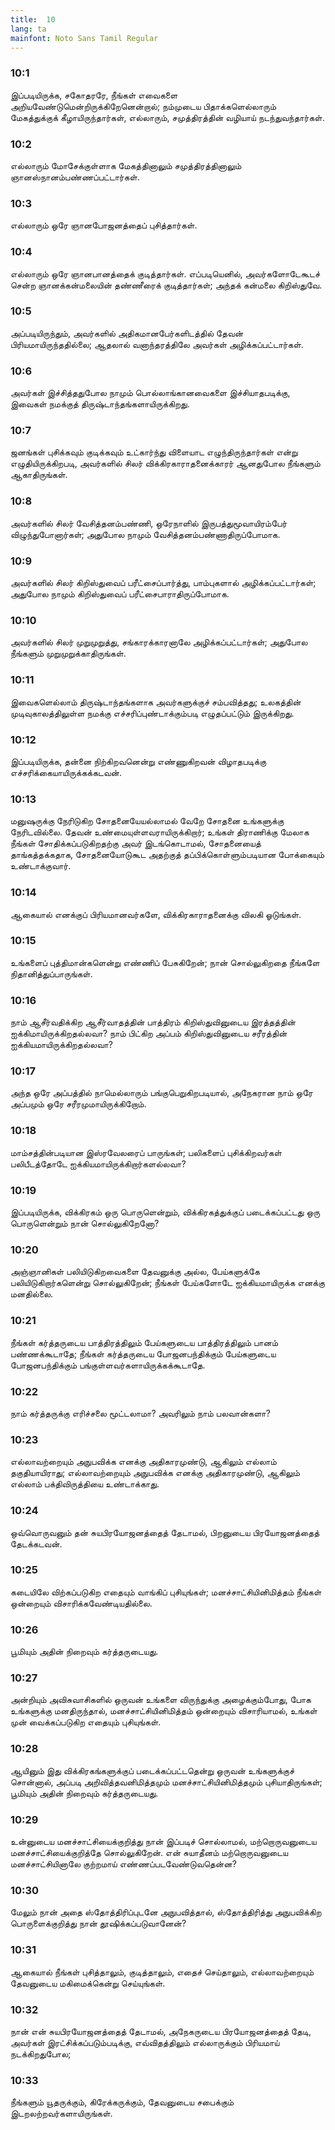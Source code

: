 ```yaml
---
title:  10
lang: ta
mainfont: Noto Sans Tamil Regular
---
```


###  10:1

இப்படியிருக்க, சகோதரரே, நீங்கள் எவைகளை அறியவேண்டுமென்றிருக்கிறேனென்றால்; நம்முடைய பிதாக்களெல்லாரும் மேகத்துக்குக் கீழாயிருந்தார்கள், எல்லாரும், சமுத்திரத்தின் வழியாய் நடந்துவந்தார்கள்.

###  10:2

எல்லாரும் மோசேக்குள்ளாக மேகத்தினாலும் சமுத்திரத்தினாலும் ஞானஸ்நானம்பண்ணப்பட்டார்கள்.

###  10:3

எல்லாரும் ஒரே ஞானபோஜனத்தைப் புசித்தார்கள்.

###  10:4

எல்லாரும் ஒரே ஞானபானத்தைக் குடித்தார்கள். எப்படியெனில், அவர்களோடேகூடச் சென்ற ஞானக்கன்மலையின் தண்ணீரைக் குடித்தார்கள்; அந்தக் கன்மலை கிறிஸ்துவே.

###  10:5

அப்படியிருந்தும், அவர்களில் அதிகமானபேர்களிடத்தில் தேவன் பிரியமாயிருந்ததில்லை; ஆதலால் வனாந்தரத்திலே அவர்கள் அழிக்கப்பட்டார்கள்.

###  10:6

அவர்கள் இச்சித்ததுபோல நாமும் பொல்லாங்கானவைகளை இச்சியாதபடிக்கு, இவைகள் நமக்குத் திருஷ்டாந்தங்களாயிருக்கிறது.

###  10:7

ஜனங்கள் புசிக்கவும் குடிக்கவும் உட்கார்ந்து விளையாட எழுந்திருந்தார்கள் என்று எழுதியிருக்கிறபடி, அவர்களில் சிலர் விக்கிரகாராதனைக்காரர் ஆனதுபோல நீங்களும் ஆகாதிருங்கள்.

###  10:8

அவர்களில் சிலர் வேசித்தனம்பண்ணி, ஒரேநாளில் இருபத்துமூவாயிரம்பேர் விழுந்துபோனார்கள்; அதுபோல நாமும் வேசித்தனம்பண்ணாதிருப்போமாக.

###  10:9

அவர்களில் சிலர் கிறிஸ்துவைப் பரீட்சைப்பார்த்து, பாம்புகளால் அழிக்கப்பட்டார்கள்; அதுபோல நாமும் கிறிஸ்துவைப் பரீட்சைபாராதிருப்போமாக.

###  10:10

அவர்களில் சிலர் முறுமுறுத்து, சங்காரக்காரனாலே அழிக்கப்பட்டார்கள்; அதுபோல நீங்களும் முறுமுறுக்காதிருங்கள்.

###  10:11

இவைகளெல்லாம் திருஷ்டாந்தங்களாக அவர்களுக்குச் சம்பவித்தது; உலகத்தின் முடிவுகாலத்திலுள்ள நமக்கு எச்சரிப்புண்டாக்கும்படி எழுதப்பட்டும் இருக்கிறது.

###  10:12

இப்படியிருக்க, தன்னை நிற்கிறவனென்று எண்ணுகிறவன் விழாதபடிக்கு எச்சரிக்கையாயிருக்கக்கடவன்.

###  10:13

மனுஷருக்கு நேரிடுகிற சோதனையேயல்லாமல் வேறே சோதனை உங்களுக்கு நேரிடவில்லை. தேவன் உண்மையுள்ளவராயிருக்கிறார்; உங்கள் திராணிக்கு மேலாக நீங்கள் சோதிக்கப்படுகிறதற்கு அவர் இடங்கொடாமல், சோதனையைத் தாங்கத்தக்கதாக, சோதனையோடுகூட அதற்குத் தப்பிக்கொள்ளும்படியான போக்கையும் உண்டாக்குவார்.

###  10:14

ஆகையால் எனக்குப் பிரியமானவர்களே, விக்கிரகாராதனைக்கு விலகி ஓடுங்கள்.

###  10:15

உங்களைப் புத்திமான்களென்று எண்ணிப் பேசுகிறேன்; நான் சொல்லுகிறதை நீங்களே நிதானித்துப்பாருங்கள்.

###  10:16

நாம் ஆசீர்வதிக்கிற ஆசீர்வாதத்தின் பாத்திரம் கிறிஸ்துவினுடைய இரத்தத்தின் ஐக்கிமாயிருக்கிறதல்லவா? நாம் பிட்கிற அப்பம் கிறிஸ்துவினுடைய சரீரத்தின் ஐக்கியமாயிருக்கிறதல்லவா?

###  10:17

அந்த ஒரே அப்பத்தில் நாமெல்லாரும் பங்குபெறுகிறபடியால், அநேகரான நாம் ஒரே அப்பமும் ஒரே சரீரமுமாயிருக்கிறோம்.

###  10:18

மாம்சத்தின்படியான இஸ்ரவேலரைப் பாருங்கள்; பலிகளைப் புசிக்கிறவர்கள் பலிபீடத்தோடே ஐக்கியமாயிருக்கிறார்களல்லவா?

###  10:19

இப்படியிருக்க, விக்கிரகம் ஒரு பொருளென்றும், விக்கிரகத்துக்குப் படைக்கப்பட்டது ஒரு பொருளென்றும் நான் சொல்லுகிறேனோ?

###  10:20

அஞ்ஞானிகள் பலியிடுகிறவைகளை தேவனுக்கு அல்ல, பேய்களுக்கே பலியிடுகிறார்களென்று சொல்லுகிறேன்; நீங்கள் பேய்களோடே ஐக்கியமாயிருக்க எனக்கு மனதில்லை.

###  10:21

நீங்கள் கர்த்தருடைய பாத்திரத்திலும் பேய்களுடைய பாத்திரத்திலும் பானம் பண்ணக்கூடாதே; நீங்கள் கர்த்தருடைய போஜனபந்திக்கும் பேய்களுடைய போஜனபந்திக்கும் பங்குள்ளவர்களாயிருக்கக்கூடாதே.

###  10:22

நாம் கர்த்தருக்கு எரிச்சலை மூட்டலாமா? அவரிலும் நாம் பலவான்களா?

###  10:23

எல்லாவற்றையும் அநுபவிக்க எனக்கு அதிகாரமுண்டு, ஆகிலும் எல்லாம் தகுதியாயிராது; எல்லாவற்றையும் அநுபவிக்க எனக்கு அதிகாரமுண்டு, ஆகிலும் எல்லாம் பக்திவிருத்தியை உண்டாக்காது.

###  10:24

ஒவ்வொருவனும் தன் சுயபிரயோஜனத்தைத் தேடாமல், பிறனுடைய பிரயோஜனத்தைத் தேடக்கடவன்.

###  10:25

கடையிலே விற்கப்படுகிற எதையும் வாங்கிப் புசியுங்கள்; மனச்சாட்சியினிமித்தம் நீங்கள் ஒன்றையும் விசாரிக்கவேண்டியதில்லை.

###  10:26

பூமியும் அதின் நிறைவும் கர்த்தருடையது.

###  10:27

அன்றியும் அவிசுவாசிகளில் ஒருவன் உங்களை விருந்துக்கு அழைக்கும்போது, போக உங்களுக்கு மனதிருந்தால், மனச்சாட்சியினிமித்தம் ஒன்றையும் விசாரியாமல், உங்கள் முன் வைக்கப்படுகிற எதையும் புசியுங்கள்.

###  10:28

ஆயினும் இது விக்கிரகங்களுக்குப் படைக்கப்பட்டதென்று ஒருவன் உங்களுக்குச் சொன்னால், அப்படி அறிவித்தவனிமித்தமும் மனச்சாட்சியினிமித்தமும் புசியாதிருங்கள்; பூமியும் அதின் நிறைவும் கர்த்தருடையது.

###  10:29

உன்னுடைய மனச்சாட்சியைக்குறித்து நான் இப்படிச் சொல்லாமல், மற்றொருவனுடைய மனச்சாட்சியைக்குறித்தே சொல்லுகிறேன். என் சுயாதீனம் மற்றொருவனுடைய மனச்சாட்சியினாலே குற்றமாய் எண்ணப்படவேண்டுவதென்ன?

###  10:30

மேலும் நான் அதை ஸ்தோத்திரிப்புடனே அநுபவித்தால், ஸ்தோத்திரித்து அநுபவிக்கிற பொருளைக்குறித்து நான் தூஷிக்கப்படுவானேன்?

###  10:31

ஆகையால் நீங்கள் புசித்தாலும், குடித்தாலும், எதைச் செய்தாலும், எல்லாவற்றையும் தேவனுடைய மகிமைக்கென்று செய்யுங்கள்.

###  10:32

நான் என் சுயபிரயோஜனத்தைத் தேடாமல், அநேகருடைய பிரயோஜனத்தைத் தேடி, அவர்கள் இரட்சிக்கப்படும்படிக்கு, எவ்விதத்திலும் எல்லாருக்கும் பிரியமாய் நடக்கிறதுபோல;

###  10:33

நீங்களும் யூதருக்கும், கிரேக்கருக்கும், தேவனுடைய சபைக்கும் இடறலற்றவர்களாயிருங்கள்.

